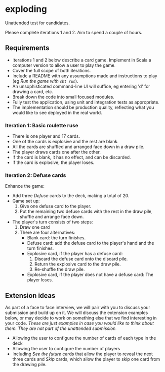 # exploding

Unattended test for candidates.

Please complete iterations 1 and 2. Aim to spend a couple of hours.

## Requirements

* Iterations 1 and 2 below describe a card game. Implement in Scala a computer version to allow a user to play the game. 
* Cover the full scope of both iterations.
* Include a README with any assumptions made and instructions to play (eg _Run the game with `sbt run`_).
* An unsophisticated command-line UI will suffice, eg entering 'd' for drawing a card, etc.
* Break down the code into small focused modules.
* Fully test the application, using unit and integration tests as appropriate.
* The implementation should be production quality, reflecting what you would like to see deployed in the real world.



### Iteration 1: Basic roulette ruse

* There is one player and 17 cards. 
* One of the cards is explosive and the rest are blank.
* All the cards are shuffled and arranged face down in a draw pile.
* The player draws cards one after the other. 
* If the card is blank, it has no effect, and can be discarded. 
* If the card is explosive, the player loses.


### Iteration 2: Defuse cards

Enhance the game:

* Add three _Defuse_ cards to the deck, making a total of 20.
* Game set up:
  1. Give one defuse card to the player.
  2. Put the remaining two defuse cards with the rest in the draw pile, shuffle and arrange face down.
* The player's turn consists of two steps:
   1. Draw one card
   2. There are four alternatives:
      * Blank card: the turn finishes.
      * Defuse card: add the defuse card to the player's hand and the turn finishes.
      * Explosive card, if the player has a defuse card: 
        1. Discard the defuse card onto the discard pile.
        2. Return the explosive card to the draw pile.
        3. Re-shuffle the draw pile.
      * Explosive card, if the player does not have a defuse card: The player loses.


## Extension ideas

As part of a face to face interview, we will pair with you to discuss your submission and build up on it. We will discuss the extension examples below, or may decide to work on something else that we find interesting in your code. _These are just examples in case you would like to think about them. They are not part of the unattended submission._

* Allowing the user to configure the number of cards of each type in the deck
* Allowing the user to configure the number of players
* Including _See the future_ cards that allow the player to reveal the next three cards and _Skip_ cards, which allow the player to skip one card from the drawing pile.
